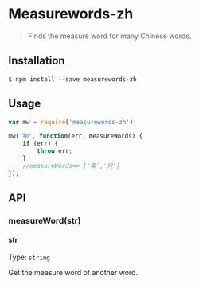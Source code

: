 # Measurewords-zh

> Finds the measure word for many Chinese words.

## Installation
```
$ npm install --save measurewords-zh
```

## Usage

```js
var mw = require('measurewords-zh');

mw('狗', function(err, measureWords) {
    if (err) {
        throw err;
    }
    //measureWords=> ['条','只']
});
```

## API

### measureWord(str)

#### str

Type: `string`

Get the measure word of another word.